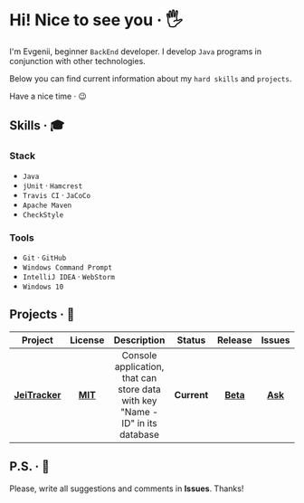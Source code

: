 # Hi! Nice to see you &middot; :raised_hand_with_fingers_splayed:

I'm Evgenii, beginner `BackEnd` developer. I develop `Java` programs in conjunction with other technologies. 

Below you can find current information about my `hard skills` and `projects`.

Have a nice time &middot; :wink:

## Skills &middot; :mortar_board:

### Stack

- `Java`
- `jUnit` &middot; `Hamcrest`
- `Travis CI` &middot; `JaCoCo`
- `Apache Maven`
- `CheckStyle`

### Tools

- `Git` &middot; `GitHub`
- `Windows Command Prompt`
- `IntelliJ IDEA` &middot; `WebStorm`
- `Windows 10`


<!-- 
`Java`
`JavaScript`
`HTML5`
`CSS3`

`jUnit`
`Hamcrest`
`Mockito`

`Travis CI`
`JaCoCo`

`PostgreSQL`
`Hibernate`

`Spring`

`Apache Maven`
`Gradle`

`CheckStyle`

`Docker`
`Kubernetes`
`Apache Kafka`

`Git`
`GitHub`

`Windows Command Prompt`

`IntelliJ IDEA`
`WebStorm`

`Windows 10`
-->

<!-- Example badge with logo
![](https://img.shields.io/badge/-Git-F05032?style=flat&logo=git&logoColor=white) 
-->

## Projects &middot; :rocket:

| Project | License | Description | Status | Release | Issues |
| :-----: | :-----: | :---------: | :----: | :-----: | :----: |
| **[JeiTracker](https://github.com/jeikhan/job4j)** | **[MIT](https://github.com/jeikhan/job4j/blob/hotfix_3/LICENSE)** | Console application, that can store data with key "Name - ID" in its database | **Current** | **[Beta](https://en.wikipedia.org/wiki/Software_release_life_cycle)** | **[Ask](https://github.com/jeikhan/job4j/issues)**

## P.S. &middot; :snail:

Please, write all suggestions and comments in **Issues**. Thanks!
